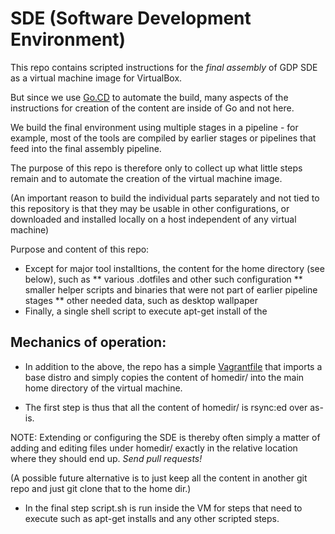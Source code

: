 SDE (Software Development Environment)
======================================

This repo contains scripted instructions for the *final assembly* 
of GDP SDE as a virtual machine image for VirtualBox.

But since we use [Go.CD](http://go.cd) to automate the build, many aspects of the instructions for creation of the content are inside of Go and not here.

We build the final environment using multiple stages in a pipeline - for example, most of the tools are compiled by earlier stages or pipelines that feed into the final assembly pipeline.

The purpose of this repo is therefore only to collect up what little steps remain and to automate the creation of the  virtual machine image.

(An important reason to build the individual parts separately and not tied to this repository is that they
may be usable in other configurations, or downloaded and installed locally on a host independent of any virtual machine)

Purpose and content of this repo:

* Except for major tool installtions, the content for the home directory (see below), such as
** various .dotfiles and other such configuration
** smaller helper scripts and binaries that were not part of earlier pipeline stages
** other needed data, such as desktop wallpaper
* Finally, a single shell script to execute apt-get install of the 

Mechanics of operation:
-----------------------

* In addition to the above, the repo has a simple [Vagrantfile](http://vagrantup.com)
that imports a base distro and simply copies the content of homedir/ into the main home directory of the virtual machine.  

* The first step is thus that all the content of homedir/ is rsync:ed over as-is. 

NOTE: Extending or configuring the SDE is thereby often simply a matter of adding and editing files under homedir/ exactly in the relative location where they should end up.  *Send pull requests!*

(A possible future alternative is to just keep all the content in another git repo and just git clone that to the home dir.)

- In the final step script.sh is run inside the VM for steps that need to execute such as apt-get installs and any other scripted steps.

